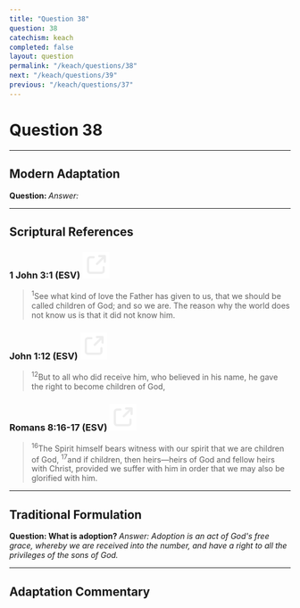```yaml
---
title: "Question 38"
question: 38
catechism: keach
completed: false
layout: question
permalink: "/keach/questions/38"
next: "/keach/questions/39"
previous: "/keach/questions/37"
---
```

# Question 38
---
## Modern Adaptation
<strong>
    Question:
</strong>

<em>
    Answer:
</em>

---
## Scriptural References
### 1 John 3:1 (ESV) <a href="https://biblegateway.com/passage/?search=1+John+3%3A1&version=ESV"><img src="/assets/svg/link.svg"/></a>
> <sup>1</sup>See what kind of love the Father has given to us, that we should be called children of God; and so we are. The reason why the world does not know us is that it did not know him.

### John 1:12 (ESV) <a href="https://biblegateway.com/passage/?search=John+1%3A12&version=ESV"><img src="/assets/svg/link.svg"/></a>
> <sup>12</sup>But to all who did receive him, who believed in his name, he gave the right to become children of God,

### Romans 8:16-17 (ESV) <a href="https://biblegateway.com/passage/?search=Romans+8%3A16-17&version=ESV"><img src="/assets/svg/link.svg"/></a>
> <sup>16</sup>The Spirit himself bears witness with our spirit that we are children of God,
> <sup>17</sup>and if children, then heirs—heirs of God and fellow heirs with Christ, provided we suffer with him in order that we may also be glorified with him.

---
## Traditional Formulation
<strong>
    Question: What is adoption?
</strong>

<em>
    Answer: Adoption is an act of God's free grace, whereby we are received into the number, and have a right to all the privileges of the sons of God.
</em>

---
## Adaptation Commentary
